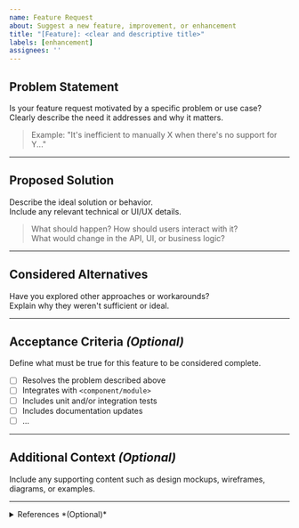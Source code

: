 ```yaml
---
name: Feature Request
about: Suggest a new feature, improvement, or enhancement
title: "[Feature]: <clear and descriptive title>"
labels: [enhancement]
assignees: ''
---
```


## Problem Statement

Is your feature request motivated by a specific problem or use case?  
Clearly describe the need it addresses and why it matters.

> Example: "It's inefficient to manually X when there's no support for Y..."

---

## Proposed Solution

Describe the ideal solution or behavior.  
Include any relevant technical or UI/UX details.

> What should happen? How should users interact with it?  
> What would change in the API, UI, or business logic?

---

## Considered Alternatives

Have you explored other approaches or workarounds?  
Explain why they weren't sufficient or ideal.

---

## Acceptance Criteria *(Optional)*

Define what must be true for this feature to be considered complete.

- [ ] Resolves the problem described above
- [ ] Integrates with `<component/module>`
- [ ] Includes unit and/or integration tests
- [ ] Includes documentation updates
- [ ] ...

---

## Additional Context *(Optional)*

Include any supporting content such as design mockups, wireframes, diagrams, or examples.

---

<details>
<summary>References *(Optional)*</summary>

- Related issues or pull requests
- External tools or libraries with similar features
- Documentation or standards relevant to implementation

</details>